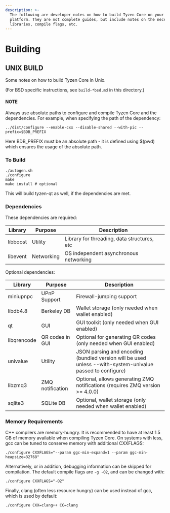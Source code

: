 ```yaml
---
description: >-
  The following are developer notes on how to build Tyzen Core on your native
  platform. They are not complete guides, but include notes on the necessary
  libraries, compile flags, etc.
---
```


# Building

## UNIX BUILD

Some notes on how to build Tyzen Core in Unix.

(For BSD specific instructions, see `build-*bsd.md` in this directory.)

#### NOTE

Always use absolute paths to configure and compile Tyzen Core and the dependencies. For example, when specifying the path of the dependency:

```
../dist/configure --enable-cxx --disable-shared --with-pic --prefix=$BDB_PREFIX
```

Here BDB\_PREFIX must be an absolute path - it is defined using $(pwd) which ensures the usage of the absolute path.

### To Build

```
./autogen.sh
./configure
make
make install # optional
```

This will build tyzen-qt as well, if the dependencies are met.

### Dependencies

These dependencies are required:

| Library  | Purpose    | Description                                 |
| -------- | ---------- | ------------------------------------------- |
| libboost | Utility    | Library for threading, data structures, etc |
| libevent | Networking | OS independent asynchronous networking      |

Optional dependencies:

| Library     | Purpose          | Description                                                                                                |
| ----------- | ---------------- | ---------------------------------------------------------------------------------------------------------- |
| miniupnpc   | UPnP Support     | Firewall-jumping support                                                                                   |
| libdb4.8    | Berkeley DB      | Wallet storage (only needed when wallet enabled)                                                           |
| qt          | GUI              | GUI toolkit (only needed when GUI enabled)                                                                 |
| libqrencode | QR codes in GUI  | Optional for generating QR codes (only needed when GUI enabled)                                            |
| univalue    | Utility          | JSON parsing and encoding (bundled version will be used unless --with-system-univalue passed to configure) |
| libzmq3     | ZMQ notification | Optional, allows generating ZMQ notifications (requires ZMQ version >= 4.0.0)                              |
| sqlite3     | SQLite DB        | Optional, wallet storage (only needed when wallet enabled)                                                 |

### Memory Requirements

C++ compilers are memory-hungry. It is recommended to have at least 1.5 GB of memory available when compiling Tyzen Core. On systems with less, gcc can be tuned to conserve memory with additional CXXFLAGS:

```
./configure CXXFLAGS="--param ggc-min-expand=1 --param ggc-min-heapsize=32768"
```

Alternatively, or in addition, debugging information can be skipped for compilation. The default compile flags are `-g -O2`, and can be changed with:

```
./configure CXXFLAGS="-O2"
```

Finally, clang (often less resource hungry) can be used instead of gcc, which is used by default:

```
./configure CXX=clang++ CC=clang
```

